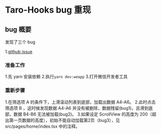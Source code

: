 # Taro-Hooks bug 重现

## bug 概要

发现了三个 bug
  
1.[github issue](https://github.com/innocces/taro-hooks/issues/36)

### 准备工作

1.先 yarn 安装依赖
2.执行<code>yarn dev:weapp</code>
3.打开微信开发者工具

### 重新步骤

1.在筛选项 A 的条件下，上滑滚动列表到底部，加载出数据 A4-A6。
2.此时点击筛选项 B ，这时候发现数据 A4-A6 并没有被删除，数据残留(bug1)，且滑到底部，数据 B4-B6 无法被加载(bug2)。
3.如果设定 ScrollView 的高度为 200（超出第一页数据的高度），初始不能自动加载第2页（bug3），见 src/pages/home/index.tsx 中的注释。
